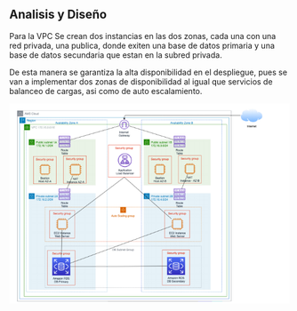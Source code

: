 ## Analisis y Diseño

Para la VPC Se crean dos instancias en las dos zonas, cada una con una red privada, una publica, donde exiten una base de datos primaria y una base de datos secundaria que estan en la subred privada.

De esta manera se garantiza la alta disponibilidad en el despliegue, pues se van a implementar dos zonas de disponibilidad al igual que servicios de balanceo de cargas, asi como de auto escalamiento.


<img src="/Documentacion/Screens/Arquitectural Design.png" alt="img"/>

